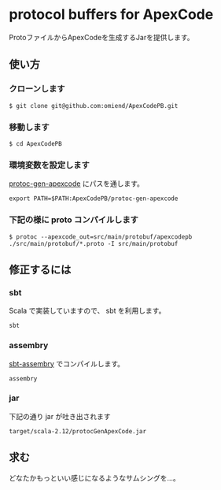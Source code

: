 # protocol buffers for ApexCode

ProtoファイルからApexCodeを生成するJarを提供します。

## 使い方

### クローンします

```
$ git clone git@github.com:omiend/ApexCodePB.git
```

### 移動します

```
$ cd ApexCodePB
```

### 環境変数を設定します

[protoc-gen-apexcode](https://github.com/omiend/ApexCodePB/blob/master/protoc-gen-apexcode) にパスを通します。

```
export PATH=$PATH:ApexCodePB/protoc-gen-apexcode
```

### 下記の様に proto コンパイルします

```
$ protoc --apexcode_out=src/main/protobuf/apexcodepb ./src/main/protobuf/*.proto -I src/main/protobuf
```

## 修正するには

### sbt

Scala で実装していますので、 sbt を利用します。

```
sbt
```

### assembry

[sbt-assembry](https://github.com/sbt/sbt-assembly) でコンパイルします。

```
assembry
```

### jar 

下記の通り jar が吐き出されます

```
target/scala-2.12/protocGenApexCode.jar
```

## 求む

どなたかもっといい感じになるようなサムシングを...。
